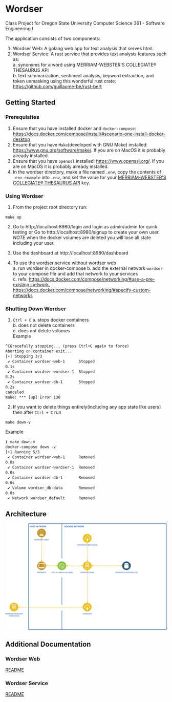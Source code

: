 # Wordser
Class Project for Oregon State University Computer Science 361 - Software Engineering I

The application consists of two components:

1. Wordser Web: A golang web app for text analysis that serves html.
2. Wordser Service: A rust service that provides text analysis features such as:  
    a. synonyms for a word using MERRIAM-WEBSTER'S COLLEGIATE® THESAURUS API  
    b. text summarization, sentiment analysis, keyword extraction, and token unmasking using this wonderful rust crate: https://github.com/guillaume-be/rust-bert  

## Getting Started

### Prerequisites

1. Ensure that you have installed docker and `docker-compose`: https://docs.docker.com/compose/install/#scenario-one-install-docker-desktop  
2. Ensure that you have `Make`(developed with GNU Make) installed: https://www.gnu.org/software/make/. If you are on MacOS it is probably already installed.  
3. Ensure that you have `openssl` installed: https://www.openssl.org/. If you are on MacOS it is probably already installed.
4. In the wordser directory, make a file named `.env`, copy the contents of `.env-example` into `.env`, and set the value for your [MERRIAM-WEBSTER'S COLLEGIATE® THESAURUS API](https://dictionaryapi.com/products/api-collegiate-thesaurus) key.

### Using Wordser

1. From the project root directory run:  
```
make up
```

2. Go to http://localhost:8980/login and login as admin/admin for quick testing or Go to http://localhost:8980/signup to create your own user. *NOTE* when the docker volumes are deleted you will lose all state including your user.  

3. Use the dashboard at http://localhost:8980/dashboard

4. To use the wordser service without wordser web  
    a. run wordser in docker-compose
    b. add the external network `wordser` to your compose file and add that network to your services  
    c. refs: https://docs.docker.com/compose/networking/#use-a-pre-existing-network, https://docs.docker.com/compose/networking/#specify-custom-networks  

### Shutting Down Wordser

1. `Ctrl + C`
    a. stops docker containers  
    b. does not delete containers  
    c. does not delete volumes  
Example  
```
^CGracefully stopping... (press Ctrl+C again to force)
Aborting on container exit...
[+] Stopping 3/3
 ✔ Container wordser-web-1      Stopped                                                                                                                                                                                                                      0.1s 
 ✔ Container wordser-wordser-1  Stopped                                                                                                                                                                                                                      0.2s 
 ✔ Container wordser-db-1       Stopped                                                                                                                                                                                                                      0.2s 
canceled
make: *** [up] Error 130
```

2. If you want to delete things entirely(including any app state like users) then after `Ctrl + C` run  
```
make down-v
```

Example  
```
❯ make down-v
docker-compose down -v
[+] Running 5/5
 ✔ Container wordser-web-1      Removed                                                                                                                                                                                                                      0.0s 
 ✔ Container wordser-wordser-1  Removed                                                                                                                                                                                                                      0.0s 
 ✔ Container wordser-db-1       Removed                                                                                                                                                                                                                      0.0s 
 ✔ Volume wordser_db-data       Removed                                                                                                                                                                                                                      0.0s 
 ✔ Network wordser_default      Removed  
```

## Architecture

![wordser architecture](assets/wordser_architecture.png "WORDSER ARCHITECTURE")


## Additional Documentation

### Wordser Web
[README](wordserweb/README.md)  


### Wordser Service
[README](wordser/README.md)  

